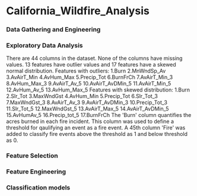 # California_Wildfire_Analysis

### Data Gathering and Engineering

### Exploratory Data Analysis
There are 44 columns in the dataset. None of the columns have missing values. 13 features have outlier values and 17 features have a skewed normal distribution.
Features with outliers: 1.Burn 2.MnWndSp_Av 3.AvAirT_Min 4.AvHum_Max 5.Precip_Tot 6.BurnFrCh 7.AvAirT_Min_3 8.AvHum_Max_3 9.AvAirT_Av_5 10.AvAirT_AvDMin_5 11.AvAirT_Min_5 12.AvHum_Av_5 13.AvHum_Max_5
Features with skewed distribution: 1.Burn 2.Slr_Tot 3.MaxWndGst 4.AvHum_Min 5.Precip_Tot 6.Slr_Tot_3 7.MaxWndGst_3 8.AvAirT_Av_3 9.AvAirT_AvDMin_3 10.Precip_Tot_3 11.Slr_Tot_5 12.MaxWndGst_5 13.AvAirT_Max_5 14.AvAirT_AvDMin_5 15.AvHumAv_5 16.Precip_tot_5 17.BurnFrCh
The 'Burn' column quantifies the acres burned in each fire incident. This column was used to define a threshold for qaulifying an event as a fire event. A 45th column 'Fire' was added to classify fire events above the threshold as 1 and below threshold as 0.
### Feature Selection

### Feature Engineering

### Classification models
